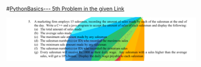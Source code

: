  #[PythonBasics--- 5th Problem in the given Link](file:///C:/Users/Revathy/OneDrive/Documents/LanguageExercises/Lab014B-1D-Arrays.pdf)

![PythonBasics](/Salesman.png)
